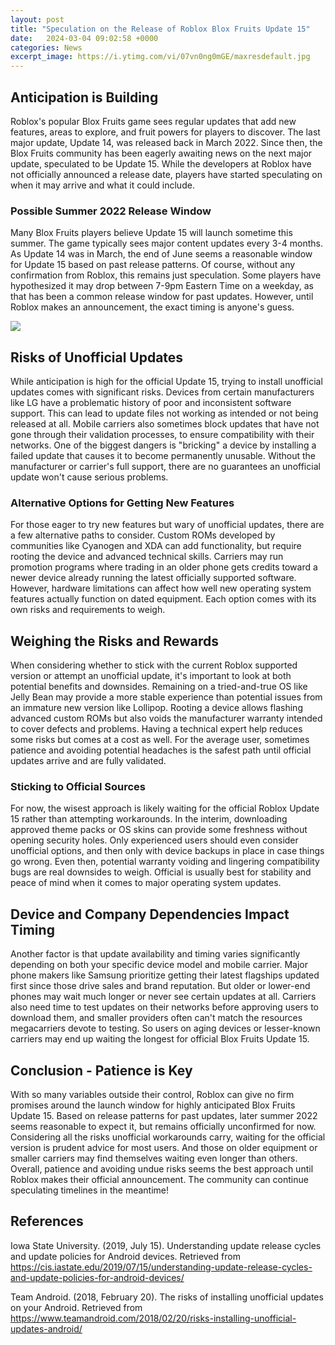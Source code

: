 ```yaml
---
layout: post
title: "Speculation on the Release of Roblox Blox Fruits Update 15"
date:   2024-03-04 09:02:58 +0000
categories: News
excerpt_image: https://i.ytimg.com/vi/07vn0ng0mGE/maxresdefault.jpg
---
```

## Anticipation is Building
Roblox's popular Blox Fruits game sees regular updates that add new features, areas to explore, and fruit powers for players to discover. The last major update, Update 14, was released back in March 2022. Since then, the Blox Fruits community has been eagerly awaiting news on the next major update, speculated to be Update 15. While the developers at Roblox have not officially announced a release date, players have started speculating on when it may arrive and what it could include.

### Possible Summer 2022 Release Window  
Many Blox Fruits players believe Update 15 will launch sometime this summer. The game typically sees major content updates every 3-4 months. As Update 14 was in March, the end of June seems a reasonable window for Update 15 based on past release patterns. Of course, without any confirmation from Roblox, this remains just speculation. Some players have hypothesized it may drop between 7-9pm Eastern Time on a weekday, as that has been a common release window for past updates. However, until Roblox makes an announcement, the exact timing is anyone's guess.


![](https://i.ytimg.com/vi/07vn0ng0mGE/maxresdefault.jpg)
## Risks of Unofficial Updates
While anticipation is high for the official Update 15, trying to install unofficial updates comes with significant risks. Devices from certain manufacturers like LG have a problematic history of poor and inconsistent software support. This can lead to update files not working as intended or not being released at all. Mobile carriers also sometimes block updates that have not gone through their validation processes, to ensure compatibility with their networks. One of the biggest dangers is "bricking" a device by installing a failed update that causes it to become permanently unusable. Without the manufacturer or carrier's full support, there are no guarantees an unofficial update won't cause serious problems.

### Alternative Options for Getting New Features
For those eager to try new features but wary of unofficial updates, there are a few alternative paths to consider. Custom ROMs developed by communities like Cyanogen and XDA can add functionality, but require rooting the device and advanced technical skills. Carriers may run promotion programs where trading in an older phone gets credits toward a newer device already running the latest officially supported software. However, hardware limitations can affect how well new operating system features actually function on dated equipment. Each option comes with its own risks and requirements to weigh.

## Weighing the Risks and Rewards 
When considering whether to stick with the current Roblox supported version or attempt an unofficial update, it's important to look at both potential benefits and downsides. Remaining on a tried-and-true OS like Jelly Bean may provide a more stable experience than potential issues from an immature new version like Lollipop. Rooting a device allows flashing advanced custom ROMs but also voids the manufacturer warranty intended to cover defects and problems. Having a technical expert help reduces some risks but comes at a cost as well. For the average user, sometimes patience and avoiding potential headaches is the safest path until official updates arrive and are fully validated.

### Sticking to Official Sources 
For now, the wisest approach is likely waiting for the official Roblox Update 15 rather than attempting workarounds. In the interim, downloading approved theme packs or OS skins can provide some freshness without opening security holes. Only experienced users should even consider unofficial options, and then only with device backups in place in case things go wrong. Even then, potential warranty voiding and lingering compatibility bugs are real downsides to weigh. Official is usually best for stability and peace of mind when it comes to major operating system updates.

## Device and Company Dependencies Impact Timing  
Another factor is that update availability and timing varies significantly depending on both your specific device model and mobile carrier. Major phone makers like Samsung prioritize getting their latest flagships updated first since those drive sales and brand reputation. But older or lower-end phones may wait much longer or never see certain updates at all. Carriers also need time to test updates on their networks before approving users to download them, and smaller providers often can't match the resources megacarriers devote to testing. So users on aging devices or lesser-known carriers may end up waiting the longest for official Blox Fruits Update 15.

## Conclusion - Patience is Key
With so many variables outside their control, Roblox can give no firm promises around the launch window for highly anticipated Blox Fruits Update 15. Based on release patterns for past updates, later summer 2022 seems reasonable to expect it, but remains officially unconfirmed for now. Considering all the risks unofficial workarounds carry, waiting for the official version is prudent advice for most users. And those on older equipment or smaller carriers may find themselves waiting even longer than others. Overall, patience and avoiding undue risks seems the best approach until Roblox makes their official announcement. The community can continue speculating timelines in the meantime!

## References
Iowa State University. (2019, July 15). Understanding update release cycles and update policies for Android devices. Retrieved from https://cis.iastate.edu/2019/07/15/understanding-update-release-cycles-and-update-policies-for-android-devices/ 

Team Android. (2018, February 20). The risks of installing unofficial updates on your Android. Retrieved from https://www.teamandroid.com/2018/02/20/risks-installing-unofficial-updates-android/